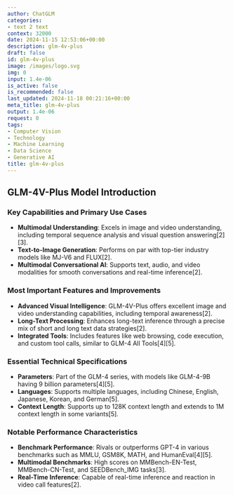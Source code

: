 ```yaml
---
author: ChatGLM
categories:
- text 2 text
context: 32000
date: 2024-11-15 12:53:06+00:00
description: glm-4v-plus
draft: false
id: glm-4v-plus
image: /images/logo.svg
img: 0
input: 1.4e-06
is_active: false
is_recommended: false
last_updated: 2024-11-18 00:21:16+00:00
meta_title: glm-4v-plus
output: 1.4e-06
request: 0
tags:
- Computer Vision
- Technology
- Machine Learning
- Data Science
- Generative AI
title: glm-4v-plus
---
```







## GLM-4V-Plus Model Introduction

### Key Capabilities and Primary Use Cases
- **Multimodal Understanding**: Excels in image and video understanding, including temporal sequence analysis and visual question answering[2][3].
- **Text-to-Image Generation**: Performs on par with top-tier industry models like MJ-V6 and FLUX[2].
- **Multimodal Conversational AI**: Supports text, audio, and video modalities for smooth conversations and real-time inference[2].

### Most Important Features and Improvements
- **Advanced Visual Intelligence**: GLM-4V-Plus offers excellent image and video understanding capabilities, including temporal awareness[2].
- **Long-Text Processing**: Enhances long-text inference through a precise mix of short and long text data strategies[2].
- **Integrated Tools**: Includes features like web browsing, code execution, and custom tool calls, similar to GLM-4 All Tools[4][5].

### Essential Technical Specifications
- **Parameters**: Part of the GLM-4 series, with models like GLM-4-9B having 9 billion parameters[4][5].
- **Languages**: Supports multiple languages, including Chinese, English, Japanese, Korean, and German[5].
- **Context Length**: Supports up to 128K context length and extends to 1M context length in some variants[5].

### Notable Performance Characteristics
- **Benchmark Performance**: Rivals or outperforms GPT-4 in various benchmarks such as MMLU, GSM8K, MATH, and HumanEval[4][5].
- **Multimodal Benchmarks**: High scores on MMBench-EN-Test, MMBench-CN-Test, and SEEDBench_IMG tasks[3].
- **Real-Time Inference**: Capable of real-time inference and reaction in video call features[2].

